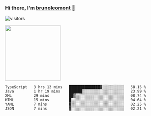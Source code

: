 ### Hi there, I'm [brunoleomont](https://www.linkedin.com/in/brunoleomont/) 👋

![visitors](https://visitor-badge.glitch.me/badge?page_id=page.id)

<img height="180em" src="https://github-readme-stats.vercel.app/api?username=brunoleomont&show_icons=true&hide_border=true&&count_private=true&include_all_commits=true" />

<!--START_SECTION:waka-->

```text
TypeScript   3 hrs 13 mins   ██████████████▓░░░░░░░░░░   58.15 %
Java         1 hr 19 mins    ██████░░░░░░░░░░░░░░░░░░░   23.99 %
XML          29 mins         ██▒░░░░░░░░░░░░░░░░░░░░░░   08.74 %
HTML         15 mins         █░░░░░░░░░░░░░░░░░░░░░░░░   04.64 %
YAML         7 mins          ▓░░░░░░░░░░░░░░░░░░░░░░░░   02.25 %
JSON         7 mins          ▓░░░░░░░░░░░░░░░░░░░░░░░░   02.21 %
```

<!--END_SECTION:waka-->

<!--
**brunoleomont/brunoleomont** is a ✨ _special_ ✨ repository because its `README.md` (this file) appears on your GitHub profile.

Here are some ideas to get you started:

- 🔭 I’m currently working on ...
- 🌱 I’m currently learning ...
- 👯 I’m looking to collaborate on ...
- 🤔 I’m looking for help with ...
- 💬 Ask me about ...
- 📫 How to reach me: ...
- 😄 Pronouns: ...
- ⚡ Fun fact: ...
-->
